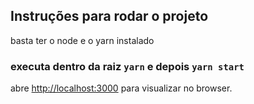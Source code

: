 ## Instruções para rodar o projeto

basta ter o node e o yarn instalado

### executa dentro da raiz `yarn` e depois `yarn start`


abre [http://localhost:3000](http://localhost:3000) para visualizar no browser.
